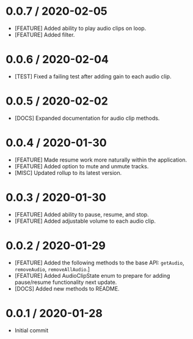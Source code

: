 0.0.7 / 2020-02-05
==================
* [FEATURE] Added ability to play audio clips on loop.
* [FEATURE] Added filter.

0.0.6 / 2020-02-04
==================
* [TEST] Fixed a failing test after adding gain to each audio clip.

0.0.5 / 2020-02-02
==================
* [DOCS] Expanded documentation for audio clip methods.

0.0.4 / 2020-01-30
==================
* [FEATURE] Made resume work more naturally within the application.
* [FEATURE] Added option to mute and unmute tracks.
* [MISC] Updated rollup to its latest version.

0.0.3 / 2020-01-30
==================
* [FEATURE] Added ability to pause, resume, and stop.
* [FEATURE] Added adjustable volume to each audio clip.

0.0.2 / 2020-01-29
==================
* [FEATURE] Added the following methods to the base API: `getAudio`, `removeAudio`, `removeAllAudio`.]
* [FEATURE] Added AudioClipState enum to prepare for adding pause/resume functionality next update.
* [DOCS] Added new methods to README.

0.0.1 / 2020-01-28
==================
* Initial commit